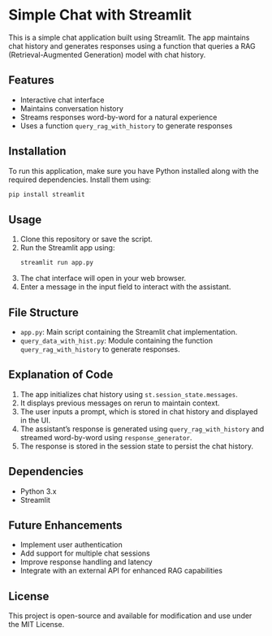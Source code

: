 # Simple Chat with Streamlit

This is a simple chat application built using Streamlit. The app maintains chat history and generates responses using a function that queries a RAG (Retrieval-Augmented Generation) model with chat history.

## Features

- Interactive chat interface
- Maintains conversation history
- Streams responses word-by-word for a natural experience
- Uses a function `query_rag_with_history` to generate responses

## Installation

To run this application, make sure you have Python installed along with the required dependencies. Install them using:

```bash
pip install streamlit
```

## Usage

1. Clone this repository or save the script.
2. Run the Streamlit app using:
   ```bash
   streamlit run app.py
   ```
3. The chat interface will open in your web browser.
4. Enter a message in the input field to interact with the assistant.

## File Structure

- `app.py`: Main script containing the Streamlit chat implementation.
- `query_data_with_hist.py`: Module containing the function `query_rag_with_history` to generate responses.

## Explanation of Code

1. The app initializes chat history using `st.session_state.messages`.
2. It displays previous messages on rerun to maintain context.
3. The user inputs a prompt, which is stored in chat history and displayed in the UI.
4. The assistant’s response is generated using `query_rag_with_history` and streamed word-by-word using `response_generator`.
5. The response is stored in the session state to persist the chat history.

## Dependencies

- Python 3.x
- Streamlit

## Future Enhancements

- Implement user authentication
- Add support for multiple chat sessions
- Improve response handling and latency
- Integrate with an external API for enhanced RAG capabilities

## License

This project is open-source and available for modification and use under the MIT License.
